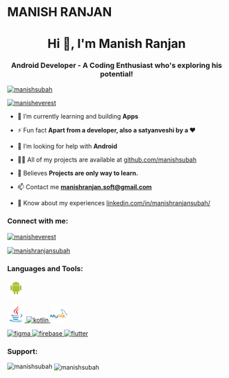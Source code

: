 <h1> MANISH RANJAN </h1>

<h1 align="center">Hi 👋, I'm Manish Ranjan</h1>

<!--
**manishsubah/manishsubah** is a ✨ _special_ ✨ repository because its `README.md` (this file) appears on your GitHub profile.
-->
<h3 align="center">Android Developer - A Coding Enthusiast who's exploring his potential!</h3>

<p align="left"> <a href="https://github.com/ryo-ma/github-profile-trophy"><img src="https://github-profile-trophy.vercel.app/?username=manishsubah" alt="manishsubah" /></a> </p>

  <p align="left"> <a href="https://twitter.com/manisheverest" target="blank"><img src="https://img.shields.io/twitter/follow/manisheverest?logo=twitter&style=for-the-badge" alt="manisheverest" /></a> </p>


- 🌱 I’m currently learning and building **Apps**

- ⚡ Fun fact **Apart from a developer, also a satyanveshi by a ❤️**

- 🤝 I’m looking for help with **Android**

- 👨‍💻 All of my projects are available at [github.com/manishsubah](github.com/manishsubah)

- 💬 Believes **Projects are only way to learn.**

- 📫 Contact me **manishranjan.soft@gmail.com**

- 📄 Know about my experiences [linkedin.com/in/manishranjansubah/](linkedin.com/in/manishranjansubah/)

<h3 align="left">Connect with me:</h3>
<p align="left">

<a href="https://twitter.com/manisheverest" target="blank"><img align="center" src="https://raw.githubusercontent.com/rahuldkjain/github-profile-readme-generator/master/src/images/icons/Social/twitter.svg" alt="manisheverest" height="30" width="40" /></a>

<a href="https://www.linkedin.com/in/manishranjansubah/" target="blank"><img align="center" src="https://raw.githubusercontent.com/rahuldkjain/github-profile-readme-generator/master/src/images/icons/Social/linked-in-alt.svg" alt="manishranjansubah" height="30" width="40" /></a>

<h3 align="left">Languages and Tools:</h3>
<p align="left"> 
<a href="https://developer.android.com" target="_blank" rel="noreferrer"> <img src="https://raw.githubusercontent.com/devicons/devicon/master/icons/android/android-original-wordmark.svg" alt="android" width="40" height="40"/> </a> 

<a href="https://www.java.com" target="_blank" rel="noreferrer"> <img src="https://raw.githubusercontent.com/devicons/devicon/master/icons/java/java-original.svg" alt="java" width="40" height="40"/> </a>
<a href="https://kotlinlang.org" target="_blank" rel="noreferrer"> <img src="https://www.vectorlogo.zone/logos/kotlinlang/kotlinlang-icon.svg" alt="kotlin" width="40" height="40"/> </a> 
<a href="https://www.mysql.com/" target="_blank" rel="noreferrer"> <img src="https://raw.githubusercontent.com/devicons/devicon/master/icons/mysql/mysql-original-wordmark.svg" alt="mysql" width="40" height="40"/> </a> 


<a href="https://www.figma.com/" target="_blank" rel="noreferrer"> <img src="https://www.vectorlogo.zone/logos/figma/figma-icon.svg" alt="figma" width="40" height="40"/> </a> 
<a href="https://firebase.google.com/" target="_blank" rel="noreferrer"> <img src="https://www.vectorlogo.zone/logos/firebase/firebase-icon.svg" alt="firebase" width="40" height="40"/> </a>
<a href="https://flutter.dev" target="_blank" rel="noreferrer"> <img src="https://www.vectorlogo.zone/logos/flutterio/flutterio-icon.svg" alt="flutter" width="40" height="40"/> </a> 




<h3 align="left">Support:</h3>
<p>

<p><img align="left" src="https://github-readme-stats.vercel.app/api/top-langs?username=manishsubah&show_icons=true&locale=en&layout=compact" alt="manishsubah" /></p>

<p>&nbsp;<img align="center" src="https://github-readme-stats.vercel.app/api?username=manishsubah&show_icons=true&locale=en" alt="manishsubah" /></p>
